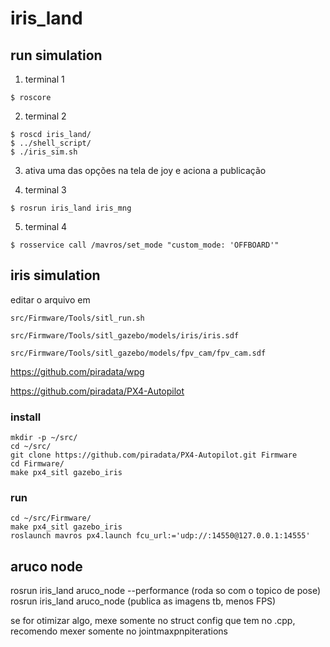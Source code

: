 
# iris_land

## run simulation

1. terminal 1
```
$ roscore
```


2. terminal 2
```
$ roscd iris_land/
$ ../shell_script/
$ ./iris_sim.sh
```

3. ativa uma das opções na tela de joy e aciona a publicação

4. terminal 3
```
$ rosrun iris_land iris_mng
```

5. terminal 4
```
$ rosservice call /mavros/set_mode "custom_mode: 'OFFBOARD'"
```

## iris simulation

editar o arquivo em 

```
src/Firmware/Tools/sitl_run.sh

src/Firmware/Tools/sitl_gazebo/models/iris/iris.sdf

src/Firmware/Tools/sitl_gazebo/models/fpv_cam/fpv_cam.sdf
```

https://github.com/piradata/wpg

https://github.com/piradata/PX4-Autopilot


### install

```
mkdir -p ~/src/
cd ~/src/
git clone https://github.com/piradata/PX4-Autopilot.git Firmware
cd Firmware/
make px4_sitl gazebo_iris
```

### run
```
cd ~/src/Firmware/
make px4_sitl gazebo_iris
roslaunch mavros px4.launch fcu_url:='udp://:14550@127.0.0.1:14555'
```

## aruco node

rosrun iris_land aruco_node --performance (roda so com o topico de pose)
rosrun iris_land aruco_node (publica as imagens tb, menos FPS)


se for otimizar algo, mexe somente no struct config que tem no .cpp, recomendo
mexer somente no jointmaxpnpiterations


